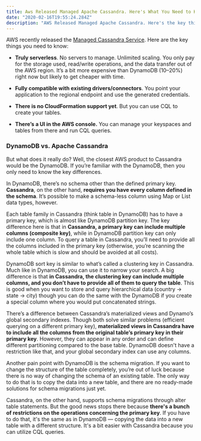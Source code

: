 ```yaml
---
title: Aws Released Managed Apache Cassandra. Here's What You Need to Know.
date: "2020-02-16T19:55:24.284Z"
description: "AWS Released Managed Apache Cassandra. Here's the key things you need to know about the Managed Cassandra Service and differences between Cassandra and DynamoDB."
---
```


AWS recently released the [Managed Cassandra Service](https://aws.amazon.com/mcs/). Here are the key things you need to know:

- **Truly serverless**. No servers to manage. Unlimited scaling. 
You only pay for the storage used, read/write operations, 
and the data transfer out of the AWS region. 
It’s a bit more expensive than DynamoDB (10–20%) right now but likely to get cheaper with time.

- **Fully compatible with existing drivers/connectors**. 
You point your application to the regional endpoint and use the generated credentials.

- **There is no CloudFormation support yet**. But you can use CQL to create your tables.

- **There’s a UI in the AWS console.** You can manage your keyspaces and tables from there and run CQL queries.

### DynamoDB vs. Apache Cassandra

But what does it really do? Well, the closest AWS product to Cassandra would be the DynamoDB.
If you’re familiar with the DynamoDB, then you only need to know the key differences.

In DynamoDB, there’s no schema other than the defined primary key. 
**Cassandra**, on the other hand, **requires you have every column defined in the schema**. 
It’s possible to make a schema-less column using Map or List data types, however.

Each table family in Cassandra (think table in DynamoDB) has to have a primary key, 
which is almost like DynamoDB partition key. The key difference here is that in **Cassandra, 
a primary key can include multiple columns (composite key)**, 
while in DynamoDB partition key can only include one column. 
To query a table in Cassandra, you’ll need to provide all the 
columns included in the primary key (otherwise, you’re scanning the whole 
table which is slow and should be avoided at all costs). 

DynamoDB sort key is similar to what’s called a clustering key in Cassandra. 
Much like in DynamoDB, you can use it to narrow your search. 
A big difference is that **in Cassandra, the clustering key can include 
multiple columns, and you don’t have to provide all of them to query the table**. 
This is good when you want to store and query hierarchical data (country → state → city) 
though you can do the same with the DynamoDB if you create 
a special column where you would put concatenated strings.

There’s a difference between Cassandra’s materialized views and Dynamo’s global secondary indexes. 
Though both solve similar problems (efficient querying on a different primary key), 
**materialized views in Cassandra have to include all the columns from the original table’s 
primary key in their primary key**. However, they can appear in any order and can define 
different partitioning compared to the base table. DynamoDB doesn't have a restriction like that, 
and your global secondary index can use any columns.

Another pain point with DynamoDB is the schema migration. 
If you want to change the structure of the table completely, 
you’re out of luck because there is no way of changing the schema 
of an existing table. The only way to do that is to copy the 
data into a new table, and there are no ready-made 
solutions for schema migrations just yet. 

Cassandra, on the other hand, supports schema migrations through alter table statements. 
But the good news stops there because **there's a bunch of restrictions on 
the operations concerning the primary key**. If you have to do that, it's 
the same as in DynamoDB — copying the data into a new table with a different structure. 
It's a bit easier with Cassandra because you can utilize CQL queries.

